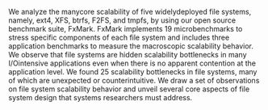 We analyze the manycore scalability of five widelydeployed file
systems, namely, ext4, XFS, btrfs, F2FS, and tmpfs, by using our open
source benchmark suite, FxMark. FxMark implements 19 microbenchmarks
to stress specific components of each file system and includes three
application benchmarks to measure the macroscopic scalability
behavior. We observe that file systems are hidden scalability
bottlenecks in many I/Ointensive applications even when there is no
apparent contention at the application level. We found 25 scalability
bottlenecks in file systems, many of which are unexpected or
counterintuitive. We draw a set of observations on file system
scalability behavior and unveil several core aspects of file system
design that systems researchers must address.